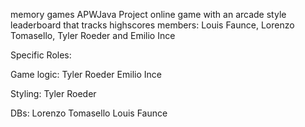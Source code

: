 memory games APWJava Project
online game with an arcade style leaderboard that tracks highscores
members: Louis Faunce, Lorenzo Tomasello, Tyler Roeder and Emilio Ince

Specific Roles:

Game logic:
Tyler Roeder
Emilio Ince

Styling:
Tyler Roeder

DBs: 
Lorenzo Tomasello
Louis Faunce

